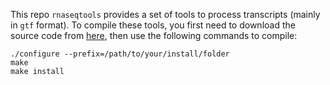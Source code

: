 This repo `rnaseqtools` provides a set of tools to process transcripts (mainly in
`gtf` format).  To compile these tools, you first need to 
download the source code from [here](https://github.com/Kingsford-Group/rnaseqtools/releases/download/v1.0.0/rnaseqtools-1.0.tar.gz),
then use the following commands to compile:
```
./configure --prefix=/path/to/your/install/folder
make
make install
```
